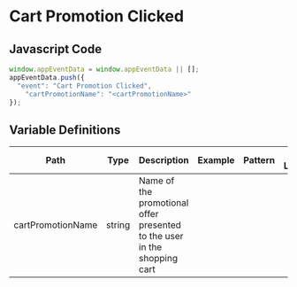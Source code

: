 # Cart Promotion Clicked

### 

## Javascript Code
```js
window.appEventData = window.appEventData || [];
appEventData.push({
  "event": "Cart Promotion Clicked",
    "cartPromotionName": "<cartPromotionName>"
});
```

## Variable Definitions

|Path|Type|Description|Example|Pattern|Min Length|Max Length|Minimum|Maximum|Multiple Of|
| --- | --- | --- | --- | --- | --- | --- | --- | --- | --- |
|cartPromotionName|string|Name of the promotional offer presented to the user in the shopping cart||||||||




